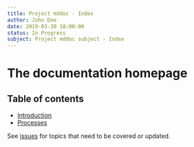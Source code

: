 ```yaml
---
title: Project mddoc - Index
author: John Doe
date: 2019-03-30 18:00:00
status: In Progress
subject: Project mddoc subject - Index
---
```


# The documentation homepage


## Table of contents

* [Introduction](introduction.md)
* [Processes](process.md)



See [issues](https://github.com/eguisse/mddoc/issues) for topics that need to be covered or updated.
